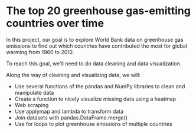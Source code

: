 # The top 20 greenhouse gas-emitting countries over time

In this project, our goal is to explore World Bank data on greenhouse gas emissions to find out which countries have contributed the most for global warming from 1960 to 2012.

To reach this goal, we'll need to do data cleaning and data visualization.

Along the way of cleaning and visualizing data, we will:

- Use several functions of the pandas and NumPy libraries to clean and manipulate data
- Create a function to nicely visualize missing data using a heatmap
- Web scraping
- Use applymap and lambda to transform data
- Join datasets with pandas.DataFrame.merge()
- Use for loops to plot greenhouse emissions of multiple countries
